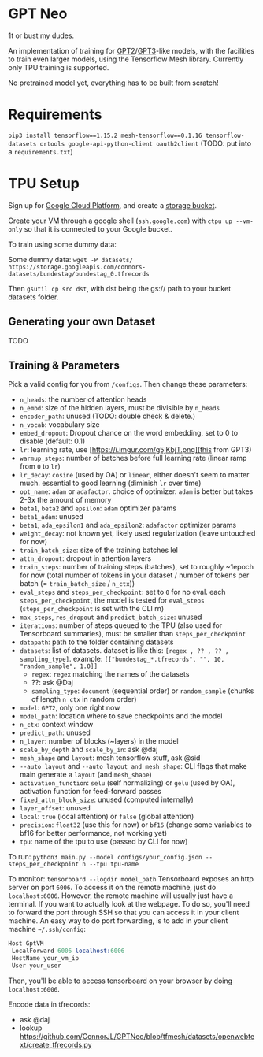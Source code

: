 # GPT Neo

1t or bust my dudes.

An implementation of training for [GPT2](https://openai.com/blog/better-language-models/)/[GPT3](https://arxiv.org/abs/2005.14165)-like models, with the facilities to train even larger models, using the Tensorflow Mesh library. Currently only TPU training is supported.

No pretrained model yet, everything has to be built from scratch!

# Requirements

`pip3 install tensorflow==1.15.2 mesh-tensorflow==0.1.16 tensorflow-datasets ortools google-api-python-client oauth2client`
(TODO: put into a `requirements.txt`)

# TPU Setup

Sign up for [Google Cloud Platform](https://cloud.google.com/), and create a [storage bucket](https://cloud.google.com/storage). 

Create your VM through a google shell (`ssh.google.com`) with `ctpu up --vm-only` so that it is connected to your Google bucket.

To train using some dummy data:

Some dummy data: `wget -P datasets/ https://storage.googleapis.com/connors-datasets/bundestag/bundestag_0.tfrecords`

Then `gsutil cp src dst`, with dst being the gs:// path to your bucket datasets folder.

## Generating your own Dataset
 TODO

## Training & Parameters

Pick a valid config for you from `/configs`. Then change these parameters:

- `n_heads`: the number of attention heads
- `n_embd`: size of the hidden layers, must be divisible by `n_heads`
- `encoder_path`: unused (TODO: double check & delete.)
- `n_vocab`: vocabulary size
- `embed_dropout`: Dropout chance on the word embedding, set to 0 to disable (default: 0.1)
- `lr`: learning rate, use [https://i.imgur.com/g5jKbjT.png](this from GPT3)
- `warmup_steps`: number of batches before full learning rate (linear ramp from `0` to `lr`)
- `lr_decay`: `cosine` (used by OA) or `linear`, either doesn't seem to matter much. essential to good learning (diminish `lr` over time)
- `opt_name`: `adam` or `adafactor`. choice of optimizer. `adam` is better but takes 2-3x the amount of memory
- `beta1`, `beta2` and `epsilon`: `adam` optimizer params
- `beta1_adam`: unused
- `beta1`, `ada_epsilon1` and `ada_epsilon2`: `adafactor` optimizer params
- `weight_decay`: not known yet, likely used regularization (leave untouched for now)
- `train_batch_size`: size of the training batches lel
- `attn_dropout`: dropout in attention layers
- `train_steps`: number of training steps (batches), set to roughly ~1epoch for now (total number of tokens in your dataset / number of tokens per batch (= `train_batch_size` / `n_ctx`))
- `eval_steps` and `steps_per_checkpoint`: set to `0` for no eval. each `steps_per_checkpoint`, the model is tested for `eval_steps` (`steps_per_checkpoint` is set with the CLI rn)
- `max_steps`, `res_dropout` and `predict_batch_size`: unused
- `iterations`: number of steps queued to the TPU (also used for Tensorboard summaries), must be smaller than `steps_per_checkpoint`
- `datapath`: path to the folder containing datasets
- `datasets`: list of datasets. dataset is like this: `[regex , ?? , ?? , sampling_type]`. example: `[["bundestag_*.tfrecords", "", 10, "random_sample", 1.0]]`
    + `regex`: `regex` matching the names of the datasets
    + ??: ask @Daj
    + `sampling_type`: `document` (sequential order) or `random_sample` (chunks of length `n_ctx` in random order)
- `model`: `GPT2`, only one right now
- `model_path`: location where to save checkpoints and the model
- `n_ctx`: context window
- `predict_path`: unused
- `n_layer`: number of blocks (~layers) in the model
- `scale_by_depth` and `scale_by_in`: ask @daj
- `mesh_shape` and `layout`: mesh tensorflow stuff, ask @sid
- `--auto_layout` and `--auto_layout_and_mesh_shape`: CLI flags that make main generate a `layout` (and `mesh_shape`)
- `activation_function`: `selu` (self normalizing) or `gelu` (used by OA), activation function for feed-forward passes
- `fixed_attn_block_size`: unused (computed internally)
- `layer_offset`: unused
- `local`: `true` (local attention) or `false` (global attention)
- `precision`: `float32` (use this for now) or `bf16` (change some variables to bf16 for better performance, not working yet)
- `tpu`: name of the tpu to use (passed by CLI for now)

To run: `python3 main.py --model configs/your_config.json --steps_per_checkpoint n --tpu tpu-name`

To monitor: `tensorboard --logdir model_path`
Tensorboard exposes an http server on port `6006`. To access it on the remote machine, just do `localhost:6006`.
However, the remote machine will usually just have a terminal. If you want to actually look at the webpage.
To do so, you'll need to forward the port through SSH so that you can access it in your client machine.
An easy way to do port forwarding, is to add in your client machine `~/.ssh/config`:
```s
Host GptVM
 LocalForward 6006 localhost:6006
 HostName your_vm_ip
 User your_user
```
Then, you'll be able to access tensorboard on your browser by doing `localhost:6006`.

Encode data in tfrecords:
- ask @daj
- lookup https://github.com/ConnorJL/GPTNeo/blob/tfmesh/datasets/openwebtext/create_tfrecords.py
